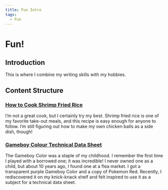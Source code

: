 ```yaml
---
title: Fun Intro
tags:
  - Fun
---
```


# Fun!

## **Introduction**

This is where I combine my writing skills with my hobbies.

## **Content Structure**

### [How to Cook Shrimp Fried Rice](how-to-cook-shrimp-fried-rice.md)

I’m not a great cook, but I certainly try my best. Shrimp fried rice is one of my favorite take-out meals, and this recipe is easy enough for anyone to follow. I’m still figuring out how to make my own chicken balls as a side dish, though!

### [Gameboy Colour Technical Data Sheet](gameboy-colour-technical-data-sheet-portfolio.md)

The Gameboy Color was a staple of my childhood. I remember the first time I played with a borrowed one; it was incredible! I never owned one as a child, but about 10 years ago, I found one at a flea market. I got a transparent purple Gameboy Color and a copy of Pokemon Red. Recently, I rediscovered it on my knick-knack shelf and felt inspired to use it as a subject for a technical data sheet.
